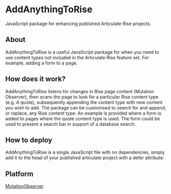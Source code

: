 AddAnythingToRise
======================================

JavaScript package for enhancing published Articulate Rise projects.

## About

AddAnythingToRise is a useful JavaScript package for when you need to use content types not included in the Articulate Rise feature set.  For example, adding a form to a page. 

## How does it work?

AddAnythingToRise listens for changes in Rise page content (Mutation Observer), then scans the page to look for a particular Rise content type (e.g. A quote), subsequently appending the content type with new content you wish to add.  The package can be customised to search for and append, or replace, any Rise content type.  An example is provided where a form is added to pages where the quote content type is used.  The form could be used to present a search bar in support of a database search.

## How to deploy

AddAnythingToRise is a single JavaScript file with no dependencies, simply add it to the head of your published articulate project with a defer attribute:

<script type="text/javascript" src="addanythingtorise.js" defer></script>

## Platform

[MutationObserver](https://developer.mozilla.org/en-US/docs/Web/API/MutationObserver)